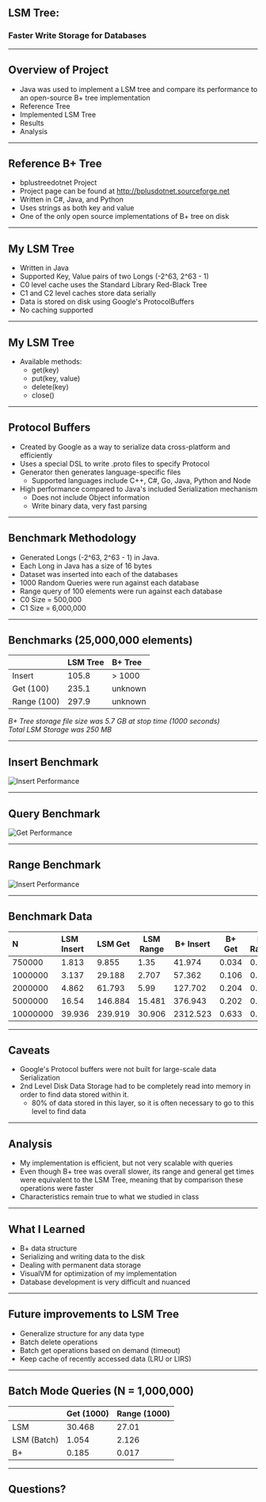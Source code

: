 ## LSM Tree:
### Faster Write Storage for Databases

---

## Overview of Project
- Java was used to implement a LSM tree and compare its performance to an open-source B+ tree implementation
- Reference Tree
- Implemented LSM Tree
- Results
- Analysis

---

## Reference B+ Tree
- bplustreedotnet Project
- Project page can be found at http://bplusdotnet.sourceforge.net
- Written in C#, Java, and Python
- Uses strings as both key and value
- One of the only open source implementations of B+ tree on disk

---

## My LSM Tree
- Written in Java
- Supported Key, Value pairs of two Longs (-2^63, 2^63 - 1)
- C0 level cache uses the Standard Library Red-Black Tree
- C1 and C2 level caches store data serially
- Data is stored on disk using Google's ProtocolBuffers
- No caching supported

---

## My LSM Tree
- Available methods:
  - get(key)
  - put(key, value)
  - delete(key)
  - close()

---

## Protocol Buffers
- Created by Google as a way to serialize data cross-platform and efficiently
- Uses a special DSL to write .proto files to specify Protocol
- Generator then generates language-specific files
  - Supported languages include C++, C#, Go, Java, Python and Node
- High performance compared to Java's included Serialization mechanism
  - Does not include Object information
  - Write binary data, very fast parsing

---

## Benchmark Methodology
- Generated Longs (-2^63, 2^63 - 1) in Java.
- Each Long in Java has a size of 16 bytes
- Dataset was inserted into each of the databases
- 1000 Random Queries were run against each database
- Range query of 100 elements were run against each database
- C0 Size = 500,000
- C1 Size = 6,000,000

---

## Benchmarks (25,000,000 elements)
|              | LSM Tree | B+ Tree    |
|:---          | :------------- | :------------- |
| Insert       | 105.8       | > 1000 |
| Get (100)    | 235.1       | unknown |
| Range (100)  | 297.9       | unknown |

_B+ Tree storage file size was 5.7 GB at stop time (1000 seconds)_  
_Total LSM Storage was 250 MB_

---

## Insert Benchmark

![Insert Performance](images/chart_insert.png)

---

## Query Benchmark

![Get Performance](images/chart_query.png)

---

## Range Benchmark

![Insert Performance](images/chart_range.png)

---

## Benchmark Data

| N        | LSM Insert | LSM Get | LSM Range | B+ Insert | B+ Get | B+ Range |
|:-------- |:-----------|---------|-----------|-----------|--------|----------|
| 750000   | 1.813      | 9.855   | 1.35      | 41.974    | 0.034  | 0.001    |
| 1000000  | 3.137      | 29.188  | 2.707     | 57.362    | 0.106  | 0.002    |
| 2000000  | 4.862      | 61.793  | 5.99      | 127.702   | 0.204  | 0.002    |
| 5000000  | 16.54      | 146.884 | 15.481    | 376.943   | 0.202  | 0.002    |
| 10000000 | 39.936     | 239.919 | 30.906    | 2312.523  | 0.633  | 0.025    |

---

## Caveats
- Google's Protocol buffers were not built for large-scale data Serialization
- 2nd Level Disk Data Storage had to be completely read into memory in order to find data stored within it.
  - 80% of data stored in this layer, so it is often necessary to go to this level to find data

---

## Analysis
- My implementation is efficient, but not very scalable with queries
- Even though B+ tree was overall slower, its range and general get times were equivalent to the LSM Tree, meaning that by comparison these operations were faster
- Characteristics remain true to what we studied in class

---

## What I Learned
- B+ data structure
- Serializing and writing data to the disk
- Dealing with permanent data storage
- VisualVM for optimization of my implementation
- Database development is very difficult and nuanced

---

## Future improvements to LSM Tree
- Generalize structure for any data type
- Batch delete operations
- Batch get operations based on demand (timeout)
- Keep cache of recently accessed data (LRU or LIRS)

---

## Batch Mode Queries (N = 1,000,000)
|                | Get (1000)          | Range (1000)  |
| :------------- | :-------------      | :------------ |
| LSM            | 30.468              | 27.01         |
| LSM (Batch)    | 1.054               | 2.126         |
| B+             | 0.185               | 0.017         |

---

## Questions?
